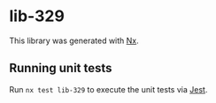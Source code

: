 # lib-329

This library was generated with [Nx](https://nx.dev).

## Running unit tests

Run `nx test lib-329` to execute the unit tests via [Jest](https://jestjs.io).
